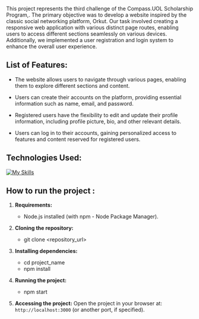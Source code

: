 
<p>This project represents the third challenge of the Compass.UOL Scholarship Program,. The primary objective was to develop 
  a website inspired by the classic social networking platform, Orkut. Our task involved creating a responsive web application with various distinct page routes, 
  enabling users to access different sections seamlessly on various devices. Additionally, we implemented a user registration and login system to enhance the overall user experience.</p>

## List of Features:
- The website allows users to navigate through various pages, enabling them to explore different sections and content.

- Users can create their accounts on the platform, providing essential information such as name, email, and password.

- Registered users have the flexibility to edit and update their profile information, including profile picture, bio, and other relevant details.

- Users can log in to their accounts, gaining personalized access to features and content reserved for registered users.

## Technologies Used:
[![My Skills](https://skillicons.dev/icons?i=react,ts)](https://skillicons.dev)

## How to run the project :

1. **Requirements:**
   - Node.js installed (with npm - Node Package Manager).

2. **Cloning the repository:**
   - git clone <repository_url>
   

3. **Installing dependencies:**
   - cd project_name
   - npm install

4. **Running the project:**
   - npm start


5. **Accessing the project:**
Open the project in your browser at: `http://localhost:3000` (or another port, if specified).
